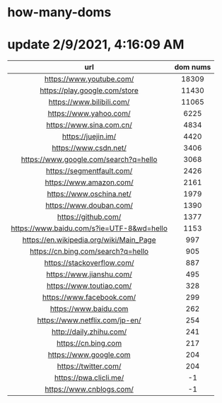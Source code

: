 # how-many-doms

# update 2/9/2021, 4:16:09 AM

url | dom nums
:-: | :-:
https://www.youtube.com/ | 18309
https://play.google.com/store | 11430
https://www.bilibili.com/ | 11065
https://www.yahoo.com/ | 6225
https://www.sina.com.cn/ | 4834
https://juejin.im/ | 4420
https://www.csdn.net/ | 3406
https://www.google.com/search?q=hello | 3068
https://segmentfault.com/ | 2426
https://www.amazon.com/ | 2161
https://www.oschina.net/ | 1979
https://www.douban.com/ | 1390
https://github.com/ | 1377
https://www.baidu.com/s?ie=UTF-8&wd=hello | 1153
https://en.wikipedia.org/wiki/Main_Page | 997
https://cn.bing.com/search?q=hello | 905
https://stackoverflow.com/ | 887
https://www.jianshu.com/ | 495
https://www.toutiao.com/ | 328
https://www.facebook.com/ | 299
https://www.baidu.com | 262
https://www.netflix.com/jp-en/ | 254
http://daily.zhihu.com/ | 241
https://cn.bing.com | 217
https://www.google.com | 204
https://twitter.com/ | 204
https://pwa.clicli.me/ | -1
https://www.cnblogs.com/ | -1
